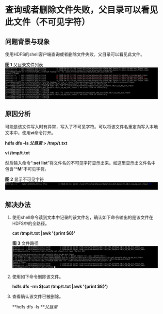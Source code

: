 # 查询或者删除文件失败，父目录可以看见此文件（不可见字符）<a name="mrs_03_0090"></a>

## 问题背景与现象<a name="zh-cn_topic_0167274857_s158e8e298d8e463baa11b441927c46e8"></a>

使用HDFS的shell客户端查询或者删除文件失败，父目录可以看见此文件。

**图 1**  父目录文件列表<a name="zh-cn_topic_0167274857_fig1581710453578"></a>  
![](figures/父目录文件列表.png "父目录文件列表")

## 原因分析<a name="zh-cn_topic_0167274857_s66462fbbe386437f923a475bfab597d6"></a>

可能是该文件写入时有异常，写入了不可见字符。可以将该文件名重定向写入本地文本中，使用**vi**命令打开。

**hdfs dfs -ls   **_父目录_**  \>   /tmp/t.txt**

**vi /tmp/t.txt**

然后输入命令“**:set list**”将文件名的不可见字符显示出来。如这里显示出文件名中包含“**^M**”不可见字符。

**图 2**  显示不可见字符<a name="zh-cn_topic_0167274857_fig379719281235"></a>  
![](figures/显示不可见字符.png "显示不可见字符")

## 解决办法<a name="zh-cn_topic_0167274857_section171802562223"></a>

1.  使用shell命令读到文本中记录的该文件名，确认如下命令输出的是该文件在HDFS中的全路径。

    **cat /tmp/t.txt |awk '\{print $8\}'**

    **图 3**  文件路径<a name="zh-cn_topic_0167274857_fig11236961344"></a>  
    ![](figures/文件路径.png "文件路径")

2.  使用如下命令删除该文件。

    **hdfs dfs -rm $\(cat /tmp/t.txt |awk '\{print $8\}'\)**

3.  查看确认该文件已被删除。

    **hdfs dfs -ls   **_父目录_


